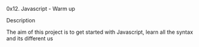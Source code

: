 0x12. Javascript - Warm up

Description

The aim of this project is to get started with Javascript, learn all the syntax and its different us
